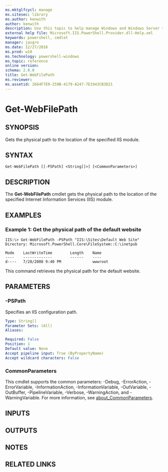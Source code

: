 ```yaml
---
ms.mktglfcycl: manage
ms.sitesec: library
ms.author: kenwith
author: kenwith
description: Use this topic to help manage Windows and Windows Server technologies with Windows PowerShell.
external help file: Microsoft.IIS.PowerShell.Provider.dll-Help.xml
keywords: powershell, cmdlet
manager: jasgro
ms.date: 12/27/2016
ms.prod: w10
ms.technology: powershell-windows
ms.topic: reference
online version: 
schema: 2.0.0
title: Get-WebFilePath
ms.reviewer:
ms.assetid: 2664F7E9-259B-4179-A247-7E1943CB3D21
---
```


# Get-WebFilePath

## SYNOPSIS
Gets the physical path to the location of the specified IIS module.

## SYNTAX

```
Get-WebFilePath [[-PSPath] <String[]>] [<CommonParameters>]
```

## DESCRIPTION
The **Get-WebFilePath** cmdlet gets the physical path to the location of the specified Internet Information Services (IIS) module.

## EXAMPLES

### Example 1: Get the physical path of the default website
```
IIS:\> Get-WebFilePath -PSPath "IIS:\Sites\Default Web Site"
Directory: Microsoft.PowerShell.Core\FileSystem::C:\inetpub

Mode    LastWriteTime        Length    Name
----    -------------        ------    ----
d----   7/28/2008 9:40 PM              wwwroot
```

This command retrieves the physical path for the default website.

## PARAMETERS

### -PSPath
Specifies an IIS configuration path.

```yaml
Type: String[]
Parameter Sets: (All)
Aliases: 

Required: False
Position: 1
Default value: None
Accept pipeline input: True (ByPropertyName)
Accept wildcard characters: False
```

### CommonParameters
This cmdlet supports the common parameters: -Debug, -ErrorAction, -ErrorVariable, -InformationAction, -InformationVariable, -OutVariable, -OutBuffer, -PipelineVariable, -Verbose, -WarningAction, and -WarningVariable. For more information, see [about_CommonParameters](http://go.microsoft.com/fwlink/?LinkID=113216).

## INPUTS

## OUTPUTS

## NOTES

## RELATED LINKS
